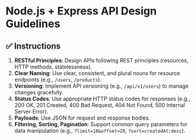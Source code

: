 # Node.js + Express API Design Guidelines

## ✅ Instructions

1.  **RESTful Principles**: Design APIs following REST principles (resources, HTTP methods, statelessness).
2.  **Clear Naming**: Use clear, consistent, and plural nouns for resource endpoints (e.g., `/users`, `/products`).
3.  **Versioning**: Implement API versioning (e.g., `/api/v1/users`) to manage changes gracefully.
4.  **Status Codes**: Use appropriate HTTP status codes for responses (e.g., 200 OK, 201 Created, 400 Bad Request, 404 Not Found, 500 Internal Server Error).
5.  **Payloads**: Use JSON for request and response bodies.
6.  **Filtering, Sorting, Pagination**: Support common query parameters for data manipulation (e.g., `?limit=10&offset=20`, `?sort=createdAt:desc`).
